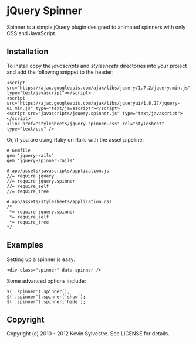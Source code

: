 # jQuery Spinner

Spinner is a simple jQuery plugin designed to animated spinners with only CSS and JavaScript.

## Installation

To install copy the *javascripts* and *stylesheets* directories into your project and add the following snippet to the header:

    <script src="https://ajax.googleapis.com/ajax/libs/jquery/1.7.2/jquery.min.js" type="text/javascript"></script>
    <script src="https://ajax.googleapis.com/ajax/libs/jqueryui/1.8.17/jquery-ui.min.js" type="text/javascript"></script>
    <script src="javascripts/jquery.spinner.js" type="text/javascript"></script>
    <link href="stylesheets/jquery.spinner.css" rel="stylesheet" type="text/css" />

Or, if you are using Ruby on Rails with the asset pipeline:

    # Gemfile
    gem 'jquery-rails'
    gem 'jquery-spinner-rails'

    # app/assets/javascripts/application.js
    //= require jquery
    //= require jquery.spinner
    //= require_self
    //= require_tree

    # app/assets/stylesheets/application.css
    /*
     *= require jquery.spinner
     *= require_self
     *= require_tree
    */

## Examples

Setting up a spinner is easy:

    <div class="spinner" data-spinner />

Some advanced options include:

    $('.spinner').spinner();
    $('.spinner').spinner('show');
    $('.spinner').spinner('hide');


## Copyright

Copyright (c) 2010 - 2012 Kevin Sylvestre. See LICENSE for details.
